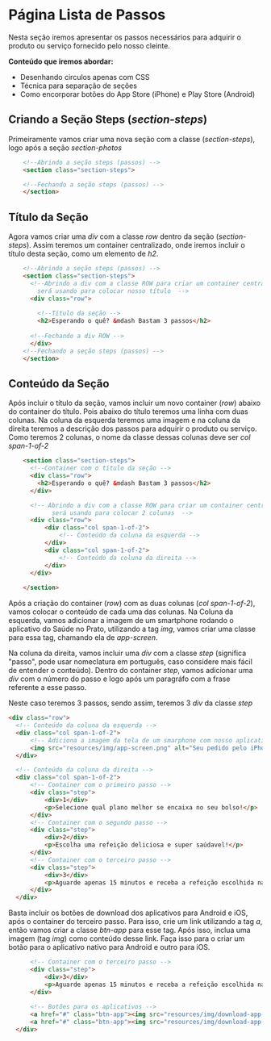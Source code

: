 # Página Lista de Passos

Nesta seção iremos apresentar os passos necessários para adquirir o produto ou serviço fornecido pelo nosso cleinte.

**Conteúdo que iremos abordar:**

  - Desenhando circulos apenas com CSS
  - Técnica para separação de seções
  - Como encorporar botões do App Store (iPhone) e Play Store (Android)

## Criando a Seção Steps (_section-steps_)

Primeiramente vamos criar uma nova seção com a classe (_section-steps_), logo após a seção _section-photos_ 

```html
    <!--Abrindo a seção steps (passos) -->
    <section class="section-steps">

    <!--Fechando a seção steps (passos) -->
    </section>
```
## Título da Seção
Agora vamos criar uma _div_ com a classe _row_ dentro da seção (_section-steps_). Assim teremos um container centralizado, onde iremos incluir o título desta seção, como um elemento de _h2_.

```html
    <!--Abrindo a seção steps (passos) -->
    <section class="section-steps">
      <!--Abrindo a div com a classe ROW para criar um container centralizado,
        será usando para colocar nosso título  -->
      <div class="row">
        
        <!--Título da seção -->
        <h2>Esperando o quê? &mdash Bastam 3 passos</h2>
      
      <!--Fechando a div ROW -->
      </div>
    <!--Fechando a seção steps (passos) -->
    </section>
```

## Conteúdo da Seção

Após incluir o título da seção, vamos incluir um novo container (_row_) abaixo do container do título. Pois abaixo do título teremos uma linha com duas colunas. Na coluna da esquerda teremos uma imagem e na coluna da direita teremos a descrição dos passos para adquirir o produto ou serviço. Como teremos 2 colunas, o nome da classe dessas colunas deve ser _col_ _span-1-of-2_

```html
    <section class="section-steps">
      <!--Container com o título da seção -->
      <div class="row">
        <h2>Esperando o quê? &mdash Bastam 3 passos</h2>
      </div>

      <!-- Abrindo a div com a classe ROW para criar um container centralizado,
            será usando para colocar 2 colunas  -->
      <div class="row">
          <div class="col span-1-of-2">
              <!-- Conteúdo da coluna da esquerda -->
          </div>
          <div class="col span-1-of-2">
              <!-- Conteúdo da coluna da direita -->
          </div>
      </div>
      
    </section>
```
Após a criação do container (_row_) com as duas colunas (_col_ _span-1-of-2_), vamos colocar o conteúdo de cada uma das colunas. Na Coluna da esquerda, vamos adicionar a imagem de um smartphone rodando o aplicativo do Saúde no Prato, utilizando a tag _img_, vamos criar uma classe para essa tag, chamando ela de _app-screen_.

Na coluna da direita, vamos incluir uma _div_ com a classe _step_ (significa "passo", pode usar nomeclatura em português, caso considere mais fácil de entender o conteúdo). Dentro do container _step_, vamos adicionar uma _div_ com o número do passo e logo após um paragráfo com a frase referente a esse passo. 

Neste caso teremos 3 passos, sendo assim, teremos 3 _div_ da classe _step_

```html
<div class="row">
  <!-- Conteúdo da coluna da esquerda -->
  <div class="col span-1-of-2">
      <!-- Adiciona a imagem da tela de um smarphone com nosso aplicativo aberto -->
      <img src="resources/img/app-screen.png" alt="Seu pedido pelo iPhone" class="app-screen">
  </div>

  <!-- Conteúdo da coluna da direita -->
  <div class="col span-1-of-2">
      <!-- Container com o primeiro passo -->
      <div class="step">
          <div>1</div>
          <p>Selecione qual plano melhor se encaixa no seu bolso!</p>
      </div>
      <!-- Container com o segundo passo -->
      <div class="step">
          <div>2</div>
          <p>Escolha uma refeição deliciosa e super saúdavel!</p>
      </div>
      <!-- Container com o terceiro passo -->
      <div class="step">
          <div>3</div>
          <p>Aguarde apenas 15 minutos e receba a refeição escolhida na porta da sua casa!</p>
      </div>
  </div>
```
Basta incluir os botões de download dos aplicativos para Android e iOS, após o container do terceiro passo. Para isso, crie um link utilizando a tag _a_, então vamos criar a classe _btn-app_ para esse tag. Após isso, inclua uma imagem (tag _img_) como conteúdo desse link. Faça isso para o criar um botão para o aplicativo nativo para Android e outro para iOS.

```html
      <!-- Container com o terceiro passo -->
      <div class="step">
          <div>3</div>
          <p>Aguarde apenas 15 minutos e receba a refeição escolhida na porta da sua casa!</p>
      </div>
    
      <!-- Botões para os aplicativos -->
      <a href="#" class="btn-app"><img src="resources/img/download-app-ios.svg" alt="Botão App Store"></a>
      <a href="#" class="btn-app"><img src="resources/img/download-app-android.png" alt="Botão Play Store"></a>
  </div>
```
